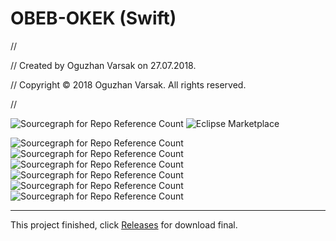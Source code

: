 # OBEB-OKEK (Swift)

//

//  Created by Oguzhan Varsak on 27.07.2018.

//  Copyright © 2018 Oguzhan Varsak. All rights reserved.

//

![Sourcegraph for Repo Reference Count](https://img.shields.io/badge/created-27/07/2018-green.svg) ![Eclipse Marketplace](https://img.shields.io/badge/released-Yes-darkgrey.svg)

![Sourcegraph for Repo Reference Count](https://img.shields.io/badge/completetion-100-orange.svg) ![Sourcegraph for Repo Reference Count](https://img.shields.io/badge/status-build-blue.svg)  ![Sourcegraph for Repo Reference Count](https://img.shields.io/badge/platform-iOS-lightblue.svg)  ![Sourcegraph for Repo Reference Count](https://img.shields.io/badge/projectsize-199kb-yellow.svg)  ![Sourcegraph for Repo Reference Count](https://img.shields.io/badge/codesize-19kb-yellow.svg)  ![Sourcegraph for Repo Reference Count](https://img.shields.io/badge/language-Swift-darkorange.svg)

---

This project finished, click [Releases](https://github.com/oguzhanvarsak/LCM-or-GCD/releases) for download final.
